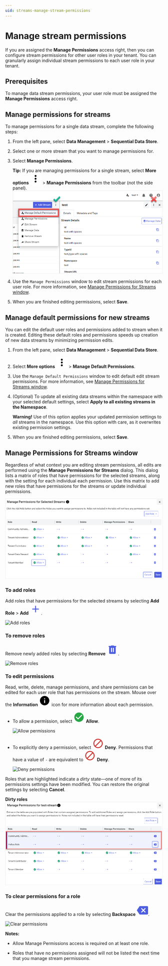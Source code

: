 ```yaml
---
uid: streams-manage-stream-permissions
---
```


# Manage stream permissions

If you are assigned the **Manage Permissions** access right, then you can configure stream permissions for other user roles in your tenant. You can granularly assign individual stream permissions to each user role in your tenant.

## Prerequisites

To manage data stream permissions, your user role must be assigned the **Manage Permissions** access right.

## Manage permissions for streams

To manage permissions for a single data stream, complete the following steps:

1. From the left pane, select **Data Management** > **Sequential Data Store**.

1. Select one or more stream that you want to manage permissions for.

1. Select **Manage Permissions**.

    **Tip:** If you are managing permissions for a single stream, select **More options** ![More options icon](../../../_icons/default/dots-vertical.svg) > **Manage Permissions** from the toolbar (not the side panel). 
	![Manage Default Permissions](../images/manage-default-permissions.png)

1. Use the `Manage Permissions` window to edit stream permissions for each user role. For more information, see [Manage Permissions for Streams window](#manage-permissions-for-streams-window).

1. When you are finished editing permissions, select **Save**.

## Manage default permissions for new streams

You can edit the default user roles and permissions added to stream when it is created. Editing these default roles and permissions speeds up creation of new data streams by minimizing permission edits.

1. From the left pane, select **Data Management** > **Sequential Data Store**.

1. Select **More options** ![More options icon](../../../_icons/default/dots-vertical.svg) > **Manage Default Permissions**.

1. Use the `Manage Default Permissions` window to edit default edit stream permissions. For more information, see [Manage Permissions for Streams window](#manage-permissions-for-streams-window).

1. (Optional) To update all existing data streams within the namespace with your selected default settings, select **Apply to all existing streams in the Namespace**.

	**Warning!** Use of this option applies your updated permission settings to *all* streams in the namespace. Use this option with care, as it overwrites existing permission settings.

1. When you are finished editing permissions, select **Save**.

## Manage Permissions for Streams window

Regardless of what context you are editing stream permissions, all edits are performed using the **Manage Permissions for Streams** dialog. This dialog lists a matrix of roles that have permissions for the selected streams, along with the setting for each individual each permission. Use this matrix to add new roles that have permissions for the streams or update individual permissions.

![Manage permissions](../../../communities/images/manage-permissions-for-streams.png)

### To add roles

Add roles that have permissions for the selected streams by selecting **Add Role** > **Add** ![Add](../../../_icons/branded/plus.svg).

![Add roles](../images/manage-stream-permissions-add-roles.gif)

### To remove roles

Remove newly added roles by selecting **Remove** ![Remove](../../../_icons/branded/trash-can.svg).

![Remove roles](../images/manage-stream-permissions-remove-role.gif)

### To edit permissions

Read, write, delete, manage permissions, and share permissions can be edited for each user role that has permissions on the stream. Mouse over the **Information** ![Information](../../../_icons/default/information.svg) icon for more information about each permission.

- To allow a permission, select ![Allow](../../../_icons/custom/check-circle.svg) **Allow**.

    ![Allow permissions](../images/manage-stream-permissions-allow-permissions.gif)

- To explicitly deny a permission, select ![Deny](../../../_icons/custom/cancel.svg) **Deny**. Permissions that have a value of `-` are equivalent to ![Deny](../../../_icons/custom/cancel.svg) **Deny**.

    ![Deny permissions](../images/manage-stream-permissions-deny-permissions.gif)

Roles that are highlighted indicate a *dirty* state—one of more of its permissions settings have been modified. You can restore the original settings by selecting **Cancel**.

**Dirty roles**
![Dirty roles](../images/highlighted-roles.png)

### To clear permissions for a role
    
Clear the permissions applied to a role by selecting **Backspace** ![Backspace](../../../_icons/branded/backspace.svg). 

![Clear permissions](../images/manage-stream-permissions-clear-permissions.gif)

**Notes:**

- Allow Manage Permissions access is required on at least one role.

- Roles that have no permissions assigned will not be listed the next time that you manage stream permissions.
